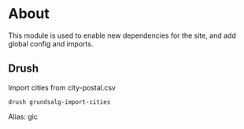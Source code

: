# About
This module is used to enable new dependencies for the site, and add global config and imports.

## Drush
Import cities from city-postal.csv

    drush grundsalg-import-cities

Alias: gic
